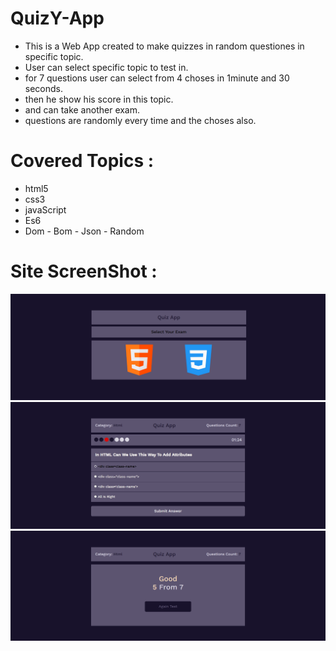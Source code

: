 # QuizY-App
- This is a Web App created to make quizzes in random questiones in specific topic.
- User can select specific topic to test in.
- for 7 questions user can select from 4 choses in 1minute and 30 seconds.
- then he show his score in this topic.
- and can take another exam.
- questions are randomly every time and the choses also.
# Covered Topics :
- html5
- css3
- javaScript
- Es6
- Dom - Bom - Json - Random
# Site ScreenShot :
![](QuizApp-Design-lgScreen.png)
![](QuizApp-Design-lgScreen2.png)
![](QuizApp-Design-lgScreen3.png)
